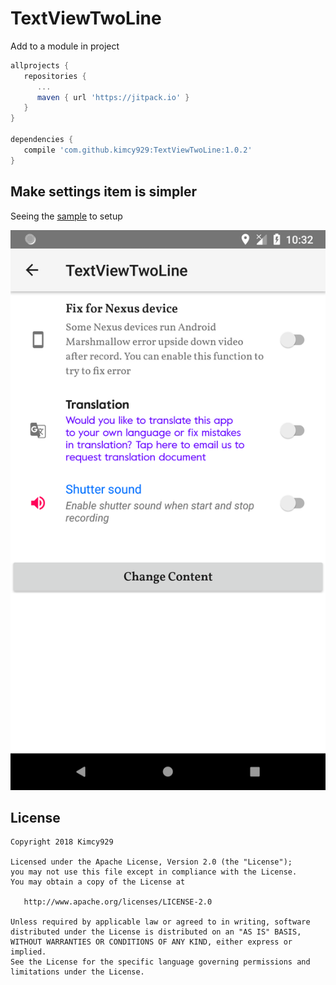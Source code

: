 # TextViewTwoLine

Add to a module in project

```gradle
allprojects {
   repositories {
      ...
      maven { url 'https://jitpack.io' }
   }
}
   
dependencies {
   compile 'com.github.kimcy929:TextViewTwoLine:1.0.2'
}
```
## Make settings item is simpler

Seeing the [sample][1] to setup

![alt text](https://github.com/kimcy929/TextViewTwoLine/blob/master/art/Screenshot_demo.png)

## License

```
Copyright 2018 Kimcy929

Licensed under the Apache License, Version 2.0 (the "License");
you may not use this file except in compliance with the License.
You may obtain a copy of the License at

   http://www.apache.org/licenses/LICENSE-2.0

Unless required by applicable law or agreed to in writing, software
distributed under the License is distributed on an "AS IS" BASIS,
WITHOUT WARRANTIES OR CONDITIONS OF ANY KIND, either express or implied.
See the License for the specific language governing permissions and
limitations under the License.
```
[1]:https://github.com/kimcy929/TextViewTwoLine/blob/master/sample/src/main/res/layout/activity_two_line.xml
